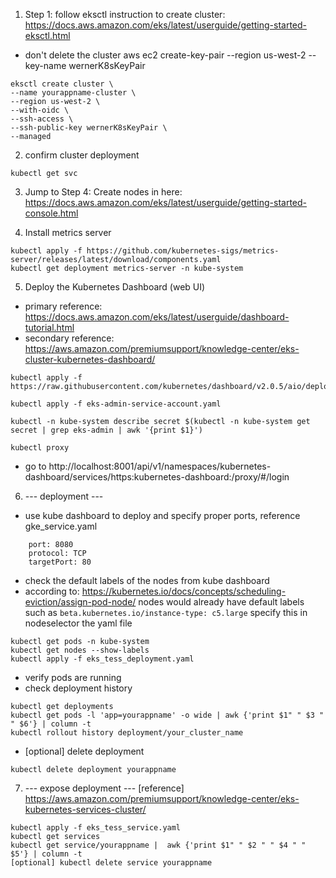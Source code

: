 
1. Step 1: follow eksctl instruction to create cluster: https://docs.aws.amazon.com/eks/latest/userguide/getting-started-eksctl.html
* don't delete the cluster
aws ec2 create-key-pair --region us-west-2 --key-name wernerK8sKeyPair

```
eksctl create cluster \
--name yourappname-cluster \
--region us-west-2 \
--with-oidc \
--ssh-access \
--ssh-public-key wernerK8sKeyPair \
--managed
```


2. confirm cluster deployment
```
kubectl get svc
```


3. Jump to Step 4: Create nodes in here:
https://docs.aws.amazon.com/eks/latest/userguide/getting-started-console.html


4. Install metrics server
```
kubectl apply -f https://github.com/kubernetes-sigs/metrics-server/releases/latest/download/components.yaml
kubectl get deployment metrics-server -n kube-system
```


5. Deploy the Kubernetes Dashboard (web UI)
* primary reference: https://docs.aws.amazon.com/eks/latest/userguide/dashboard-tutorial.html
* secondary reference: https://aws.amazon.com/premiumsupport/knowledge-center/eks-cluster-kubernetes-dashboard/
```
kubectl apply -f https://raw.githubusercontent.com/kubernetes/dashboard/v2.0.5/aio/deploy/recommended.yaml

kubectl apply -f eks-admin-service-account.yaml

kubectl -n kube-system describe secret $(kubectl -n kube-system get secret | grep eks-admin | awk '{print $1}')

kubectl proxy
```
* go to http://localhost:8001/api/v1/namespaces/kubernetes-dashboard/services/https:kubernetes-dashboard:/proxy/#/login


6. --- deployment ---
* use kube dashboard to deploy and specify proper ports, reference gke_service.yaml
```
    port: 8080
    protocol: TCP
    targetPort: 80
```
* check the default labels of the nodes from kube dashboard
* according to: https://kubernetes.io/docs/concepts/scheduling-eviction/assign-pod-node/
nodes would already have default labels such as `beta.kubernetes.io/instance-type: c5.large`
specify this in nodeselector the yaml file 
```
kubectl get pods -n kube-system
kubectl get nodes --show-labels
kubectl apply -f eks_tess_deployment.yaml
```

* verify pods are running
* check deployment history
```
kubectl get deployments
kubectl get pods -l 'app=yourappname' -o wide | awk {'print $1" " $3 " " $6'} | column -t
kubectl rollout history deployment/your_cluster_name
```

* [optional] delete deployment
```
kubectl delete deployment yourappname
```


7. --- expose deployment ---
[reference] https://aws.amazon.com/premiumsupport/knowledge-center/eks-kubernetes-services-cluster/

```
kubectl apply -f eks_tess_service.yaml
kubectl get services
kubectl get service/yourappname |  awk {'print $1" " $2 " " $4 " " $5'} | column -t
[optional] kubectl delete service yourappname
```
